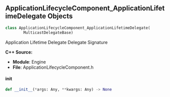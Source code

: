 ## ApplicationLifecycleComponent_ApplicationLifetimeDelegate Objects

```python
class ApplicationLifecycleComponent_ApplicationLifetimeDelegate(
        MulticastDelegateBase)
```

Application Lifetime Delegate  Delegate Signature

**C++ Source:**

- **Module**: Engine
- **File**: ApplicationLifecycleComponent.h

<a id="unreal.ApplicationLifecycleComponent_ApplicationLifetimeDelegate.__init__"></a>

#### __init__

```python
def __init__(*args: Any, **kwargs: Any) -> None
```

<a id="unreal.ApplicationLifecycleComponent_ApplicationStartupArgumentsDelegate"></a>
